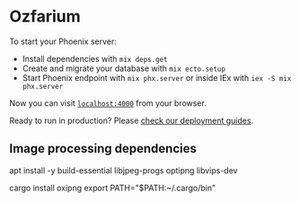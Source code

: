 # Ozfarium

To start your Phoenix server:

  * Install dependencies with `mix deps.get`
  * Create and migrate your database with `mix ecto.setup`
  * Start Phoenix endpoint with `mix phx.server` or inside IEx with `iex -S mix phx.server`

Now you can visit [`localhost:4000`](http://localhost:4000) from your browser.

Ready to run in production? Please [check our deployment guides](https://hexdocs.pm/phoenix/deployment.html).

## Image processing dependencies

apt install -y build-essential libjpeg-progs optipng libvips-dev

cargo install oxipng
export PATH="$PATH:~/.cargo/bin"
